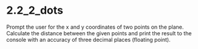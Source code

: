 # 2.2_2_dots
 Prompt the user for the x and y coordinates of two points on the plane. Calculate the distance between the given points and print the result to the console with an accuracy of three decimal places (floating point).

